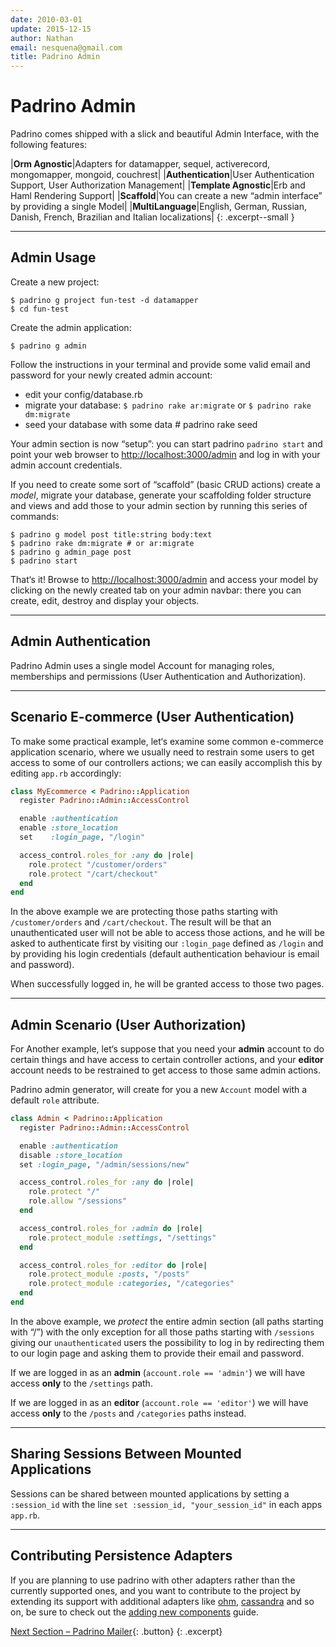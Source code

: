 ```yaml
---
date: 2010-03-01
update: 2015-12-15
author: Nathan
email: nesquena@gmail.com
title: Padrino Admin
---
```


# Padrino Admin

Padrino comes shipped with a slick and beautiful Admin Interface, with the
following features:

>
  |**Orm Agnostic**|Adapters for datamapper, sequel, activerecord, mongomapper, mongoid, couchrest|
  |**Authentication**|User Authentication Support, User Authorization Management|
  |**Template Agnostic**|Erb and Haml Rendering Support|
  |**Scaffold**|You can create a new “admin interface” by providing a single Model|
  |**MultiLanguage**|English, German, Russian, Danish, French, Brazilian and Italian localizations|
{: .excerpt--small }

---


## Admin Usage

Create a new project:


~~~ shell
$ padrino g project fun-test -d datamapper
$ cd fun-test
~~~


Create the admin application:


~~~ shell
$ padrino g admin
~~~


Follow the instructions in your terminal and provide some valid email and
password for your newly created admin account:


- edit your config/database.rb
- migrate your database: `$ padrino rake ar:migrate` or `$ padrino rake dm:migrate`
- seed your database with some data \# padrino rake seed


Your admin section is now “setup”: you can start padrino `padrino start` and
point your web browser to <http://localhost:3000/admin> and log in with your
admin account credentials.

If you need to create some sort of “scaffold” (basic CRUD actions) create a
*model*, migrate your database, generate your scaffolding folder structure and
views and add those to your admin section by running this series of commands:


~~~ shell
$ padrino g model post title:string body:text
$ padrino rake dm:migrate # or ar:migrate
$ padrino g admin_page post
$ padrino start
~~~


That‘s it! Browse to <http://localhost:3000/admin> and access your model by
clicking on the newly created tab on your admin navbar: there you can create,
edit, destroy and display your objects.

---

## Admin Authentication

Padrino Admin uses a single model Account for managing roles, memberships and
permissions (User Authentication and Authorization).

---


## Scenario E-commerce (User Authentication)

To make some practical example, let‘s examine some common e-commerce application
scenario, where we usually need to restrain some users to get access to some of
our controllers actions; we can easily accomplish this by editing `app.rb`
accordingly:


~~~ruby
class MyEcommerce < Padrino::Application
  register Padrino::Admin::AccessControl

  enable :authentication
  enable :store_location
  set    :login_page, "/login"

  access_control.roles_for :any do |role|
    role.protect "/customer/orders"
    role.protect "/cart/checkout"
  end
end
~~~


In the above example we are protecting those paths starting with
`/customer/orders` and `/cart/checkout`. The result will be that an
unauthenticated user will not be able to access those actions, and he will be
asked to authenticate first by visiting our `:login_page` defined as `/login`
and by providing his login credentials (default authentication behaviour is
email and password).

When successfully logged in, he will be granted access to those two pages.

---


## Admin Scenario (User Authorization)

For Another example, let‘s suppose that you need your **admin** account to do
certain things and have access to certain controller actions, and your
**editor** account needs to be restrained to get access to those same admin
actions.

Padrino admin generator, will create for you a new `Account` model with a
default `role` attribute.


~~~ruby
class Admin < Padrino::Application
  register Padrino::Admin::AccessControl

  enable :authentication
  disable :store_location
  set :login_page, "/admin/sessions/new"

  access_control.roles_for :any do |role|
    role.protect "/"
    role.allow "/sessions"
  end

  access_control.roles_for :admin do |role|
    role.protect_module :settings, "/settings"
  end

  access_control.roles_for :editor do |role|
    role.protect_module :posts, "/posts"
    role.protect_module :categories, "/categories"
  end
end
~~~

In the above example, we *protect* the entire admin section (all paths starting
with “/”) with the only exception for all those paths starting with `/sessions`
giving our `unauthenticated` users the possibility to log in by redirecting them
to our login page and asking them to provide their email and password.

If we are logged in as an **admin** (`account.role == 'admin'`) we will have
access **only** to the `/settings` path.

If we are logged in as an **editor** (`account.role == 'editor'`) we will have
access **only** to the `/posts` and `/categories` paths instead.

---


## Sharing Sessions Between Mounted Applications

Sessions can be shared between mounted applications by setting a `:session_id`
with the line `set :session_id, "your_session_id"` in each apps `app.rb`.

---


## Contributing Persistence Adapters

If you are planning to use padrino with other adapters rather than the currently
supported ones, and you want to contribute to the project by extending its
support with additional adapters like [ohm](https://github.com/soveran/ohm "ohm"),
[cassandra](https://github.com/cassandra-rb/cassandra "cassandra") and so on, be sure to check
out the [adding new components](/guides/adding-new-components "adding new components") guide.

[Next Section &ndash; Padrino Mailer](/guides/padrino-mailer){: .button}
{: .excerpt}

